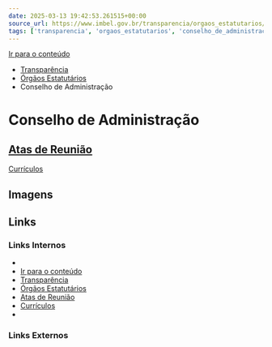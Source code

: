 ```yaml
---
date: 2025-03-13 19:42:53.261515+00:00
source_url: https://www.imbel.gov.br/transparencia/orgaos_estatutarios/conselho_de_administracao
tags: ['transparencia', 'orgaos_estatutarios', 'conselho_de_administracao']
---
```


[](https://www.imbel.gov.br/transparencia/orgaos_estatutarios/conselho_de_administracao)
[Ir para o conteúdo](https://www.imbel.gov.br/transparencia/orgaos_estatutarios/conselho_de_administracao#conteudo)
  * [ Transparência](https://www.imbel.gov.br/transparencia)
  * [ Órgãos Estatutários](https://www.imbel.gov.br/transparencia/orgaos_estatutarios)
  * Conselho de Administração


# Conselho de Administração
[ Atas de Reunião](https://www.imbel.gov.br/transparencia/orgaos_estatutarios/conselho_de_administracao/atas_de_reuniao)  
---  
[ Currículos](https://www.imbel.gov.br/transparencia/orgaos_estatutarios/conselho_de_administracao/curriculos)  
[ ](https://www.imbel.gov.br/transparencia/orgaos_estatutarios/conselho_de_administracao#home)


## Imagens



## Links

### Links Internos

- [](https://www.imbel.gov.br/transparencia/orgaos_estatutarios/conselho_de_administracao)
- [Ir para o conteúdo](https://www.imbel.gov.br/transparencia/orgaos_estatutarios/conselho_de_administracao#conteudo)
- [Transparência](https://www.imbel.gov.br/transparencia)
- [Órgãos Estatutários](https://www.imbel.gov.br/transparencia/orgaos_estatutarios)
- [Atas de Reunião](https://www.imbel.gov.br/transparencia/orgaos_estatutarios/conselho_de_administracao/atas_de_reuniao)
- [Currículos](https://www.imbel.gov.br/transparencia/orgaos_estatutarios/conselho_de_administracao/curriculos)
- [](https://www.imbel.gov.br/transparencia/orgaos_estatutarios/conselho_de_administracao#home)

### Links Externos


